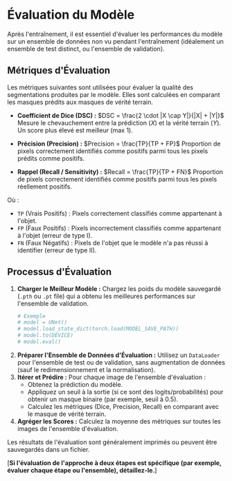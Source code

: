 # Évaluation du Modèle

Après l'entraînement, il est essentiel d'évaluer les performances du modèle sur un ensemble de données non vu pendant l'entraînement (idéalement un ensemble de test distinct, ou l'ensemble de validation).

## Métriques d'Évaluation

Les métriques suivantes sont utilisées pour évaluer la qualité des segmentations produites par le modèle. Elles sont calculées en comparant les masques prédits aux masques de vérité terrain.

* **Coefficient de Dice (DSC) :**
    $DSC = \frac{2 \cdot |X \cap Y|}{|X| + |Y|}$
    Mesure le chevauchement entre la prédiction ($X$) et la vérité terrain ($Y$). Un score plus élevé est meilleur (max 1).

* **Précision (Precision) :**
    $Precision = \frac{TP}{TP + FP}$
    Proportion de pixels correctement identifiés comme positifs parmi tous les pixels prédits comme positifs.

* **Rappel (Recall / Sensitivity) :**
    $Recall = \frac{TP}{TP + FN}$
    Proportion de pixels correctement identifiés comme positifs parmi tous les pixels réellement positifs.

Où :
* `TP` (Vrais Positifs) : Pixels correctement classifiés comme appartenant à l'objet.
* `FP` (Faux Positifs) : Pixels incorrectement classifiés comme appartenant à l'objet (erreur de type I).
* `FN` (Faux Négatifs) : Pixels de l'objet que le modèle n'a pas réussi à identifier (erreur de type II).

## Processus d'Évaluation

1.  **Charger le Meilleur Modèle :** Chargez les poids du modèle sauvegardé (`.pth` ou `.pt` file) qui a obtenu les meilleures performances sur l'ensemble de validation.
    ```python
    # Exemple
    # model = UNet()
    # model.load_state_dict(torch.load(MODEL_SAVE_PATH))
    # model.to(DEVICE)
    # model.eval()
    ```
2.  **Préparer l'Ensemble de Données d'Évaluation :** Utilisez un `DataLoader` pour l'ensemble de test ou de validation, sans augmentation de données (sauf le redimensionnement et la normalisation).
3.  **Itérer et Prédire :** Pour chaque image de l'ensemble d'évaluation :
    * Obtenez la prédiction du modèle.
    * Appliquez un seuil à la sortie (si ce sont des logits/probabilités) pour obtenir un masque binaire (par exemple, seuil à 0.5).
    * Calculez les métriques (Dice, Precision, Recall) en comparant avec le masque de vérité terrain.
4.  **Agréger les Scores :** Calculez la moyenne des métriques sur toutes les images de l'ensemble d'évaluation.

Les résultats de l'évaluation sont généralement imprimés ou peuvent être sauvegardés dans un fichier.

[**Si l'évaluation de l'approche à deux étapes est spécifique (par exemple, évaluer chaque étape ou l'ensemble), détaillez-le.**]
